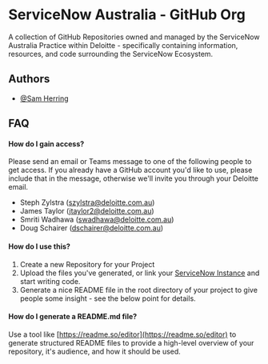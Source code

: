 # ServiceNow Australia - GitHub Org

A collection of GitHub Repositories owned and managed by the ServiceNow Australia Practice within Deloitte - specifically containing information, resources, and code surrounding the ServiceNow Ecosystem. 
## Authors

- [@Sam Herring](https://www.github.com/CapnSammeh)


## FAQ

#### How do I gain access?

Please send an email or Teams message to one of the following people to get access. If you already have a GitHub account you'd like to use, please include that in the message, otherwise we'll invite you through your Deloitte email.
- Steph Zylstra (szylstra@deloitte.com.au)
- James Taylor (jtaylor2@deloitte.com.au)
- Smriti Wadhawa (swadhawa@deloitte.com.au)
- Doug Schairer (dschairer@deloitte.com.au)

#### How do I use this?

1. Create a new Repository for your Project
2. Upload the files you've generated, or link your [ServiceNow Instance](https://www.servicenow.com/community/developer-articles/linking-a-studio-app-to-github/ta-p/2323512) and start writing code.
3. Generate a nice README file in the root directory of your project to give people some insight - see the below point for details. 

#### How do I generate a README.md file?

Use a tool like [https://readme.so/editor](https://readme.so/editor) to generate structured README files to provide a high-level overview of your repository, it's audience, and how it should be used. 

